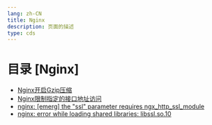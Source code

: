 ```yaml
---
lang: zh-CN  
title: Nginx  
description: 页面的描述    
type: cds
---
```



# 目录 [Nginx]

[dir.start]: <>

- [Nginx开启Gzip压缩](Nginx开启Gzip压缩.md)  
- [Nginx限制指定的接口地址访问](Nginx限制指定的接口地址访问.md)  
- [nginx: [emerg] the "ssl" parameter requires ngx_http_ssl_module]([emerg]the"ssl"parameterRequiresNgx_http_ssl_module.md)  
- [nginx: error while loading shared libraries: libssl.so.10](error_libsslso.md)  

[dir.end]: <>

<AdsbyGoogle slot="7889564278" layout="in-article"/>

<Comment></Comment>
